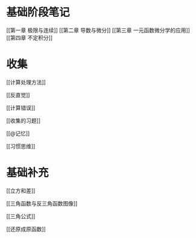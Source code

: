 # 基础阶段笔记
[[第一章 极限与连续]]
[[第二章 导数与微分]]
[[第三章 一元函数微分学的应用]]
[[第四章 不定积分]]
# 收集

[[计算处理方法]]

[[反直觉]]

[[计算错误]]

[[收集的习题]]

[[@记忆]]

[[习惯思维]]

# 基础补充

[[立方和差]]

[[三角函数与反三角函数图像]]

[[三角公式]]

[[还原成原函数]]